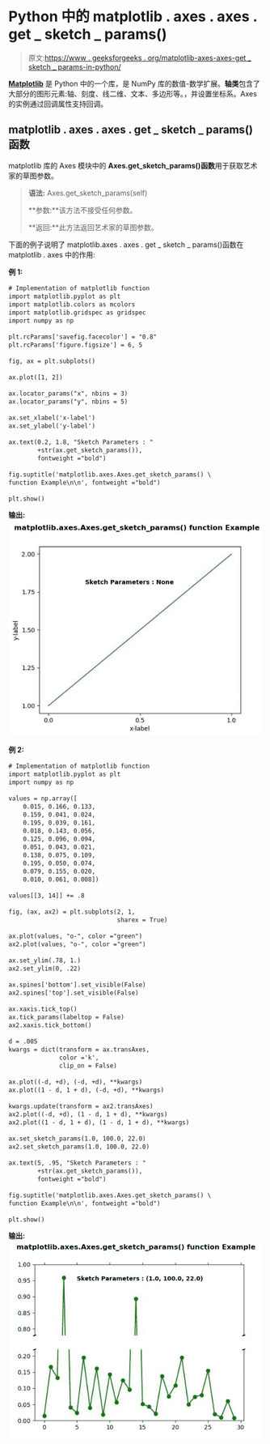 # Python 中的 matplotlib . axes . axes . get _ sketch _ params()

> 原文:[https://www . geeksforgeeks . org/matplotlib-axes-axes-get _ sketch _ params-in-python/](https://www.geeksforgeeks.org/matplotlib-axes-axes-get_sketch_params-in-python/)

**[Matplotlib](https://www.geeksforgeeks.org/python-introduction-matplotlib/)** 是 Python 中的一个库，是 NumPy 库的数值-数学扩展。**轴类**包含了大部分的图形元素:轴、刻度、线二维、文本、多边形等。，并设置坐标系。Axes 的实例通过回调属性支持回调。

## matplotlib . axes . axes . get _ sketch _ params()函数

matplotlib 库的 Axes 模块中的 **Axes.get_sketch_params()函数**用于获取艺术家的草图参数。

> **语法:** Axes.get_sketch_params(self)
> 
> **参数:**该方法不接受任何参数。
> 
> **返回:**此方法返回艺术家的草图参数。

下面的例子说明了 matplotlib.axes . axes . get _ sketch _ params()函数在 matplotlib . axes 中的作用:

**例 1:**

```
# Implementation of matplotlib function
import matplotlib.pyplot as plt
import matplotlib.colors as mcolors
import matplotlib.gridspec as gridspec
import numpy as np

plt.rcParams['savefig.facecolor'] = "0.8"
plt.rcParams['figure.figsize'] = 6, 5

fig, ax = plt.subplots()

ax.plot([1, 2])

ax.locator_params("x", nbins = 3)
ax.locator_params("y", nbins = 5)

ax.set_xlabel('x-label')
ax.set_ylabel('y-label')

ax.text(0.2, 1.8, "Sketch Parameters : "
        +str(ax.get_sketch_params()), 
        fontweight ="bold")

fig.suptitle('matplotlib.axes.Axes.get_sketch_params() \
function Example\n\n', fontweight ="bold")

plt.show()
```

**输出:**
![](img/c760a65758713031f94f56fe06b71368.png)

**例 2:**

```
# Implementation of matplotlib function
import matplotlib.pyplot as plt
import numpy as np

values = np.array([
    0.015, 0.166, 0.133,
    0.159, 0.041, 0.024,
    0.195, 0.039, 0.161,
    0.018, 0.143, 0.056,
    0.125, 0.096, 0.094,
    0.051, 0.043, 0.021,
    0.138, 0.075, 0.109,
    0.195, 0.050, 0.074,
    0.079, 0.155, 0.020,
    0.010, 0.061, 0.008])

values[[3, 14]] += .8

fig, (ax, ax2) = plt.subplots(2, 1,
                              sharex = True)

ax.plot(values, "o-", color ="green")
ax2.plot(values, "o-", color ="green")

ax.set_ylim(.78, 1.) 
ax2.set_ylim(0, .22)

ax.spines['bottom'].set_visible(False)
ax2.spines['top'].set_visible(False)

ax.xaxis.tick_top()
ax.tick_params(labeltop = False)
ax2.xaxis.tick_bottom()

d = .005
kwargs = dict(transform = ax.transAxes, 
              color ='k', 
              clip_on = False)

ax.plot((-d, +d), (-d, +d), **kwargs)       
ax.plot((1 - d, 1 + d), (-d, +d), **kwargs) 

kwargs.update(transform = ax2.transAxes)  
ax2.plot((-d, +d), (1 - d, 1 + d), **kwargs)
ax2.plot((1 - d, 1 + d), (1 - d, 1 + d), **kwargs) 

ax.set_sketch_params(1.0, 100.0, 22.0)
ax2.set_sketch_params(1.0, 100.0, 22.0)  

ax.text(5, .95, "Sketch Parameters : "
        +str(ax.get_sketch_params()), 
        fontweight ="bold")

fig.suptitle('matplotlib.axes.Axes.get_sketch_params() \
function Example\n\n', fontweight ="bold")

plt.show()
```

**输出:**
![](img/4fa699bd023ce51dbf190876d87cb03c.png)